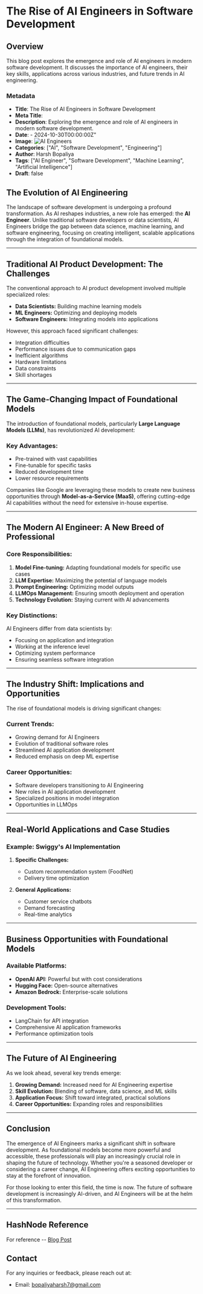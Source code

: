 # The Rise of AI Engineers in Software Development

## Overview

This blog post explores the emergence and role of AI engineers in modern software development. It discusses the importance of AI engineers, their key skills, applications across various industries, and future trends in AI engineering.

### Metadata
- **Title**: The Rise of AI Engineers in Software Development
- **Meta Title**: 
- **Description**: Exploring the emergence and role of AI engineers in modern software development.
- **Date**: - 2024-10-30T00:00:00Z"
- **Image**: ![AI Engineers](/public/images/ai_engineer.jpg)
- **Categories**: ["AI", "Software Development", "Engineering"]
- **Author**: Harsh Bopaliya
- **Tags**: ["AI Engineer", "Software Development", "Machine Learning", "Artificial Intelligence"]
- **Draft**: false


## The Evolution of AI Engineering

The landscape of software development is undergoing a profound transformation. As AI reshapes industries, a new role has emerged: the **AI Engineer**. Unlike traditional software developers or data scientists, AI Engineers bridge the gap between data science, machine learning, and software engineering, focusing on creating intelligent, scalable applications through the integration of foundational models.

---

## Traditional AI Product Development: The Challenges

The conventional approach to AI product development involved multiple specialized roles:

- **Data Scientists:** Building machine learning models
- **ML Engineers:** Optimizing and deploying models
- **Software Engineers:** Integrating models into applications

However, this approach faced significant challenges:
- Integration difficulties
- Performance issues due to communication gaps
- Inefficient algorithms
- Hardware limitations
- Data constraints
- Skill shortages

---

## The Game-Changing Impact of Foundational Models

The introduction of foundational models, particularly **Large Language Models (LLMs)**, has revolutionized AI development:

### Key Advantages:
- Pre-trained with vast capabilities
- Fine-tunable for specific tasks
- Reduced development time
- Lower resource requirements

Companies like Google are leveraging these models to create new business opportunities through **Model-as-a-Service (MaaS)**, offering cutting-edge AI capabilities without the need for extensive in-house expertise.

---

## The Modern AI Engineer: A New Breed of Professional

### Core Responsibilities:
1. **Model Fine-tuning:** Adapting foundational models for specific use cases
2. **LLM Expertise:** Maximizing the potential of language models
3. **Prompt Engineering:** Optimizing model outputs
4. **LLMOps Management:** Ensuring smooth deployment and operation
5. **Technology Evolution:** Staying current with AI advancements

### Key Distinctions:
AI Engineers differ from data scientists by:
- Focusing on application and integration
- Working at the inference level
- Optimizing system performance
- Ensuring seamless software integration

---

## The Industry Shift: Implications and Opportunities

The rise of foundational models is driving significant changes:

### Current Trends:
- Growing demand for AI Engineers
- Evolution of traditional software roles
- Streamlined AI application development
- Reduced emphasis on deep ML expertise

### Career Opportunities:
- Software developers transitioning to AI Engineering
- New roles in AI application development
- Specialized positions in model integration
- Opportunities in LLMOps

---

## Real-World Applications and Case Studies

### Example: Swiggy's AI Implementation
1. **Specific Challenges:**
   - Custom recommendation system (FoodNet)
   - Delivery time optimization

2. **General Applications:**
   - Customer service chatbots
   - Demand forecasting
   - Real-time analytics

---

## Business Opportunities with Foundational Models

### Available Platforms:
- **OpenAI API:** Powerful but with cost considerations
- **Hugging Face:** Open-source alternatives
- **Amazon Bedrock:** Enterprise-scale solutions

### Development Tools:
- LangChain for API integration
- Comprehensive AI application frameworks
- Performance optimization tools

---

## The Future of AI Engineering

As we look ahead, several key trends emerge:

1. **Growing Demand:** Increased need for AI Engineering expertise
2. **Skill Evolution:** Blending of software, data science, and ML skills
3. **Application Focus:** Shift toward integrated, practical solutions
4. **Career Opportunities:** Expanding roles and responsibilities

---

## Conclusion

The emergence of AI Engineers marks a significant shift in software development. As foundational models become more powerful and accessible, these professionals will play an increasingly crucial role in shaping the future of technology. Whether you're a seasoned developer or considering a career change, AI Engineering offers exciting opportunities to stay at the forefront of innovation.

For those looking to enter this field, the time is now. The future of software development is increasingly AI-driven, and AI Engineers will be at the helm of this transformation.

---

## HashNode Reference
For reference -- [Blog Post ](https://the-new-age-of-ai-engineering.hashnode.dev/the-rise-of-ai-engineers-in-software-development)

## Contact
For any inquiries or feedback, please reach out at:
- Email: bopaliyaharsh7@gmail.com
